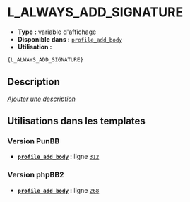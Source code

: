 # L_ALWAYS_ADD_SIGNATURE
* __Type :__ variable d'affichage
* __Disponible dans :__ [`profile_add_body`](../tpl/var/profile_add_body.md)
* __Utilisation :__

```html
{L_ALWAYS_ADD_SIGNATURE}
```

## Description
[*Ajouter une description*](https://fa-tvars.appspot.com/var/L_ALWAYS_ADD_SIGNATURE)

## Utilisations dans les templates

### Version PunBB
* __[`profile_add_body`](../tpl/var/profile_add_body.md#readme) :__ ligne [`312`](../tpl/src/punbb/profile_add_body.tpl#L312)

### Version phpBB2
* __[`profile_add_body`](../tpl/var/profile_add_body.md#readme) :__ ligne [`268`](../tpl/src/subsilver/profile_add_body.tpl#L268)